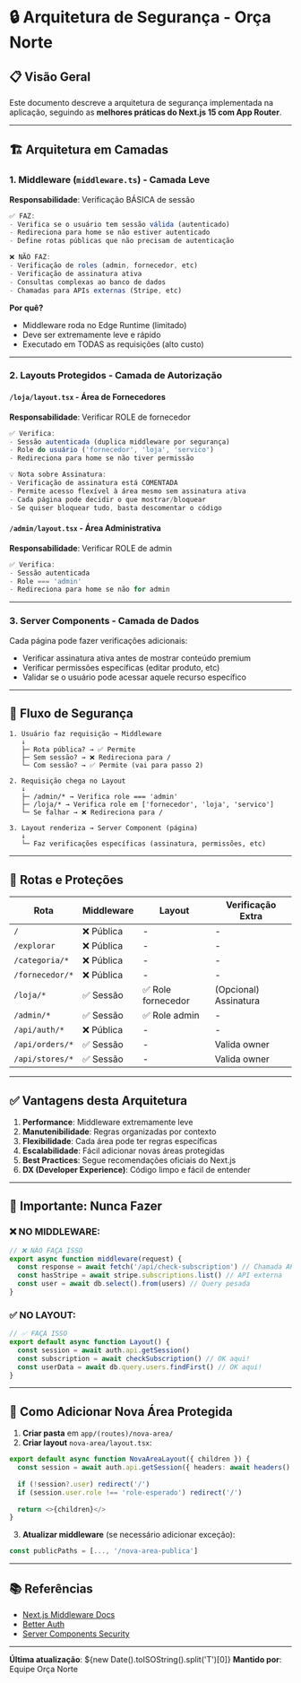 # 🔒 Arquitetura de Segurança - Orça Norte

## 📋 Visão Geral

Este documento descreve a arquitetura de segurança implementada na aplicação, seguindo as **melhores práticas do Next.js 15 com App Router**.

---

## 🏗️ Arquitetura em Camadas

### 1. **Middleware** (`middleware.ts`) - Camada Leve
**Responsabilidade**: Verificação BÁSICA de sessão

```typescript
✅ FAZ:
- Verifica se o usuário tem sessão válida (autenticado)
- Redireciona para home se não estiver autenticado
- Define rotas públicas que não precisam de autenticação

❌ NÃO FAZ:
- Verificação de roles (admin, fornecedor, etc)
- Verificação de assinatura ativa
- Consultas complexas ao banco de dados
- Chamadas para APIs externas (Stripe, etc)
```

**Por quê?**
- Middleware roda no Edge Runtime (limitado)
- Deve ser extremamente leve e rápido
- Executado em TODAS as requisições (alto custo)

---

### 2. **Layouts Protegidos** - Camada de Autorização

#### `/loja/layout.tsx` - Área de Fornecedores
**Responsabilidade**: Verificar ROLE de fornecedor

```typescript
✅ Verifica:
- Sessão autenticada (duplica middleware por segurança)
- Role do usuário ('fornecedor', 'loja', 'servico')
- Redireciona para home se não tiver permissão

💡 Nota sobre Assinatura:
- Verificação de assinatura está COMENTADA
- Permite acesso flexível à área mesmo sem assinatura ativa
- Cada página pode decidir o que mostrar/bloquear
- Se quiser bloquear tudo, basta descomentar o código
```

#### `/admin/layout.tsx` - Área Administrativa
**Responsabilidade**: Verificar ROLE de admin

```typescript
✅ Verifica:
- Sessão autenticada
- Role === 'admin'
- Redireciona para home se não for admin
```

---

### 3. **Server Components** - Camada de Dados

Cada página pode fazer verificações adicionais:
- Verificar assinatura ativa antes de mostrar conteúdo premium
- Verificar permissões específicas (editar produto, etc)
- Validar se o usuário pode acessar aquele recurso específico

---

## 🔐 Fluxo de Segurança

```
1. Usuário faz requisição → Middleware
   ↓
   ├─ Rota pública? → ✅ Permite
   ├─ Sem sessão? → ❌ Redireciona para /
   └─ Com sessão? → ✅ Permite (vai para passo 2)

2. Requisição chega no Layout
   ↓
   ├─ /admin/* → Verifica role === 'admin'
   ├─ /loja/* → Verifica role em ['fornecedor', 'loja', 'servico']
   └─ Se falhar → ❌ Redireciona para /

3. Layout renderiza → Server Component (página)
   ↓
   └─ Faz verificações específicas (assinatura, permissões, etc)
```

---

## 🎯 Rotas e Proteções

| Rota | Middleware | Layout | Verificação Extra |
|------|------------|--------|-------------------|
| `/` | ❌ Pública | - | - |
| `/explorar` | ❌ Pública | - | - |
| `/categoria/*` | ❌ Pública | - | - |
| `/fornecedor/*` | ❌ Pública | - | - |
| `/loja/*` | ✅ Sessão | ✅ Role fornecedor | (Opcional) Assinatura |
| `/admin/*` | ✅ Sessão | ✅ Role admin | - |
| `/api/auth/*` | ❌ Pública | - | - |
| `/api/orders/*` | ✅ Sessão | - | Valida owner |
| `/api/stores/*` | ✅ Sessão | - | Valida owner |

---

## ✅ Vantagens desta Arquitetura

1. **Performance**: Middleware extremamente leve
2. **Manutenibilidade**: Regras organizadas por contexto
3. **Flexibilidade**: Cada área pode ter regras específicas
4. **Escalabilidade**: Fácil adicionar novas áreas protegidas
5. **Best Practices**: Segue recomendações oficiais do Next.js
6. **DX (Developer Experience)**: Código limpo e fácil de entender

---

## 🚨 Importante: Nunca Fazer

### ❌ NO MIDDLEWARE:
```typescript
// ❌ NÃO FAÇA ISSO
export async function middleware(request) {
  const response = await fetch('/api/check-subscription') // Chamada API
  const hasStripe = await stripe.subscriptions.list() // API externa
  const user = await db.select().from(users) // Query pesada
}
```

### ✅ NO LAYOUT:
```typescript
// ✅ FAÇA ISSO
export default async function Layout() {
  const session = await auth.api.getSession()
  const subscription = await checkSubscription() // OK aqui!
  const userData = await db.query.users.findFirst() // OK aqui!
}
```

---

## 🔧 Como Adicionar Nova Área Protegida

1. **Criar pasta** em `app/(routes)/nova-area/`
2. **Criar layout** `nova-area/layout.tsx`:
```typescript
export default async function NovaAreaLayout({ children }) {
  const session = await auth.api.getSession({ headers: await headers() })
  
  if (!session?.user) redirect('/')
  if (session.user.role !== 'role-esperado') redirect('/')
  
  return <>{children}</>
}
```
3. **Atualizar middleware** (se necessário adicionar exceção):
```typescript
const publicPaths = [..., '/nova-area-publica']
```

---

## 📚 Referências

- [Next.js Middleware Docs](https://nextjs.org/docs/app/building-your-application/routing/middleware)
- [Better Auth](https://www.better-auth.com/docs)
- [Server Components Security](https://nextjs.org/docs/app/building-your-application/data-fetching/server-actions-and-mutations)

---

**Última atualização**: ${new Date().toISOString().split('T')[0]}
**Mantido por**: Equipe Orça Norte

